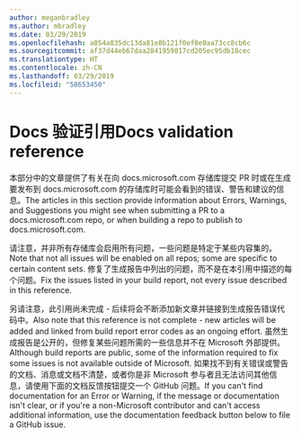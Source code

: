 ```yaml
---
author: meganbradley
ms.author: mbradley
ms.date: 03/29/2019
ms.openlocfilehash: a854a835dc13da81e8b121f0ef0e0aa73cc8cb6c
ms.sourcegitcommit: af37d44eb67daa2841959817cd205ec95db18cec
ms.translationtype: HT
ms.contentlocale: zh-CN
ms.lasthandoff: 03/29/2019
ms.locfileid: "58653450"
---
```

# <a name="docs-validation-reference"></a><span data-ttu-id="6420c-101">Docs 验证引用</span><span class="sxs-lookup"><span data-stu-id="6420c-101">Docs validation reference</span></span>

<span data-ttu-id="6420c-102">本部分中的文章提供了有关在向 docs.microsoft.com 存储库提交 PR 时或在生成要发布到 docs.microsoft.com 的存储库时可能会看到的错误、警告和建议的信息。</span><span class="sxs-lookup"><span data-stu-id="6420c-102">The articles in this section provide information about Errors, Warnings, and Suggestions you might see when submitting a PR to a docs.microsoft.com repo, or when building a repo to publish to docs.microsoft.com.</span></span>

<span data-ttu-id="6420c-103">请注意，并非所有存储库会启用所有问题，一些问题是特定于某些内容集的。</span><span class="sxs-lookup"><span data-stu-id="6420c-103">Note that not all issues will be enabled on all repos; some are specific to certain content sets.</span></span> <span data-ttu-id="6420c-104">修复了生成报告中列出的问题，而不是在本引用中描述的每个问题。</span><span class="sxs-lookup"><span data-stu-id="6420c-104">Fix the issues listed in your build report, not every issue described in this reference.</span></span>

<span data-ttu-id="6420c-105">另请注意，此引用尚未完成 - 后续将会不断添加新文章并链接到生成报告错误代码中。</span><span class="sxs-lookup"><span data-stu-id="6420c-105">Also note that this reference is not complete - new articles will be added and linked from build report error codes as an ongoing effort.</span></span> <span data-ttu-id="6420c-106">虽然生成报告是公开的，但修复某些问题所需的一些信息并不在 Microsoft 外部提供。</span><span class="sxs-lookup"><span data-stu-id="6420c-106">Although build reports are public, some of the information required to fix some issues is not available outside of Microsoft.</span></span> <span data-ttu-id="6420c-107">如果找不到有关错误或警告的文档、消息或文档不清楚，或者你是非 Microsoft 参与者且无法访问其他信息，请使用下面的文档反馈按钮提交一个 GitHub 问题。</span><span class="sxs-lookup"><span data-stu-id="6420c-107">If you can't find documentation for an Error or Warning, if the message or documentation isn't clear, or if you're a non-Microsoft contributor and can't access additional information, use the documentation feedback button below to file a GitHub issue.</span></span>